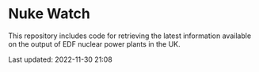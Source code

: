 # Nuke Watch

This repository includes code for retrieving the latest information available on the output of EDF nuclear power plants in the UK.

Last updated: 2022-11-30 21:08